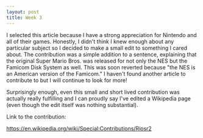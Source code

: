 ```yaml
---
layout: post
title: Week 3
---
```



I selected this article because I have a strong appreciation for Nintendo and all of their games. Honestly, I didn't think I knew enough
about any particular subject so I decided to make a small edit to something I cared about. The contribution was a simple addition to a
sentence, explaining that the original Super Mario Bros. was released for not only the NES but the Famicom Disk System as well. This 
was soon reverted because "the NES is an American version of the Famicom." I haven't found another article to contribute to but I will
continue to look for more!

Surprisingly enough, even this small and short lived contribution was actually really fulfilling and I can proudly say I've edited a Wikipedia page (even though the edit
itself was nothing substantial).

Link to the contribution:

https://en.wikipedia.org/wiki/Special:Contributions/Riosr2
